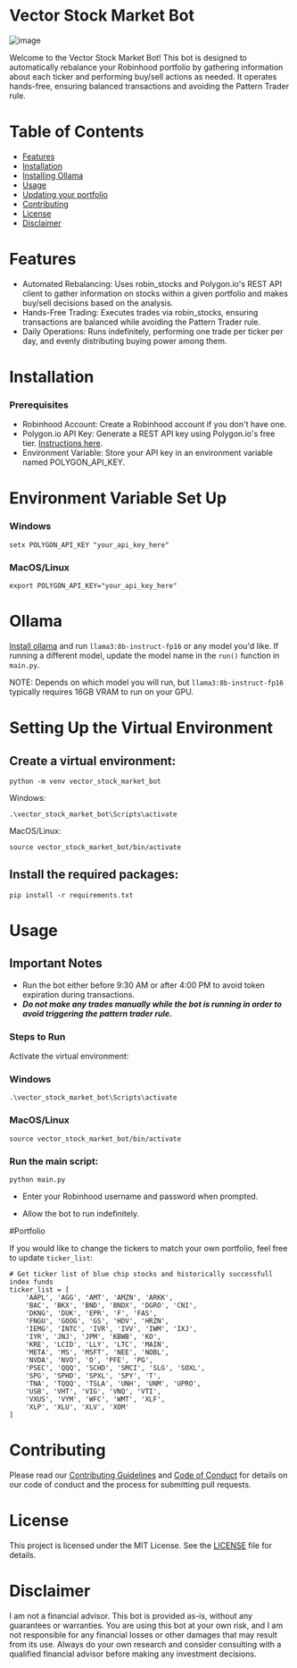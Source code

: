# Vector Stock Market Bot
![image](https://github.com/user-attachments/assets/24b73d6c-2b0f-4ef8-8a2a-a12db1f46eaf)

Welcome to the Vector Stock Market Bot! This bot is designed to automatically rebalance your Robinhood portfolio by gathering information about each ticker and performing buy/sell actions as needed. It operates hands-free, ensuring balanced transactions and avoiding the Pattern Trader rule.

# Table of Contents
- [Features](#Features)
- [Installation](#Installation)
- [Installing Ollama](#Ollama)
- [Usage](#Usage)
- [Updating your portfolio](#Portfolio)
- [Contributing](#Contributing)
- [License](#License)
- [Disclaimer](#Disclaimer)

# Features

- Automated Rebalancing: Uses robin_stocks and Polygon.io's REST API client to gather information on stocks within a given portfolio and makes buy/sell decisions based on the analysis.
- Hands-Free Trading: Executes trades via robin_stocks, ensuring transactions are balanced while avoiding the Pattern Trader rule.
- Daily Operations: Runs indefinitely, performing one trade per ticker per day, and evenly distributing buying power among them.
  
# Installation
### Prerequisites
- Robinhood Account: Create a Robinhood account if you don't have one.
- Polygon.io API Key: Generate a REST API key using Polygon.io's free tier. [Instructions here](https://polygon.io/pricing).
- Environment Variable: Store your API key in an environment variable named POLYGON_API_KEY.

# Environment Variable Set Up

### Windows
`setx POLYGON_API_KEY "your_api_key_here"`
### MacOS/Linux
`export POLYGON_API_KEY="your_api_key_here"`

# Ollama

[Install ollama](https://ollama.com/) and run `llama3:8b-instruct-fp16` or any model you'd like. 
If running a different model, update the model name in the `run()` function in `main.py`.

NOTE: Depends on which model you will run, but `llama3:8b-instruct-fp16` typically requires 16GB VRAM to run on your GPU.

# Setting Up the Virtual Environment
## Create a virtual environment:

`python -m venv vector_stock_market_bot`

Windows:

`.\vector_stock_market_bot\Scripts\activate`

MacOS/Linux:

`source vector_stock_market_bot/bin/activate`

## Install the required packages:

`pip install -r requirements.txt`

# Usage
## Important Notes
- Run the bot either before 9:30 AM or after 4:00 PM to avoid token expiration during transactions.
- ***Do not make any trades manually while the bot is running in order to avoid triggering the pattern trader rule.***
### Steps to Run
Activate the virtual environment:

### Windows
`.\vector_stock_market_bot\Scripts\activate`

### MacOS/Linux
`source vector_stock_market_bot/bin/activate`

### Run the main script:

`python main.py`

- Enter your Robinhood username and password when prompted.

- Allow the bot to run indefinitely.

#Portfolio

If you would like to change the tickers to match your own portfolio, feel free to update `ticker_list`:


```
# Get ticker list of blue chip stocks and historically successfull index funds
ticker_list = [
    'AAPL', 'AGG', 'AMT', 'AMZN', 'ARKK',
    'BAC', 'BKX', 'BND', 'BNDX', 'DGRO', 'CNI',
    'DKNG', 'DUK', 'EPR', 'F', 'FAS',
    'FNGU', 'GOOG', 'GS', 'HDV', 'HRZN',
    'IEMG', 'INTC', 'IVR', 'IVV', 'IWM', 'IXJ',
    'IYR', 'JNJ', 'JPM', 'KBWB', 'KO',
    'KRE', 'LCID', 'LLY', 'LTC', 'MAIN',
    'META', 'MS', 'MSFT', 'NEE', 'NOBL',
    'NVDA', 'NVO', 'O', 'PFE', 'PG',
    'PSEC', 'QQQ', 'SCHD', 'SMCI', 'SLG', 'SOXL',
    'SPG', 'SPHD', 'SPXL', 'SPY', 'T',
    'TNA', 'TQQQ', 'TSLA', 'UNH', 'UNM', 'UPRO',
    'USB', 'VHT', 'VIG', 'VNQ', 'VTI',
    'VXUS', 'VYM', 'WFC', 'WMT', 'XLF',
    'XLP', 'XLU', 'XLV', 'XOM'
]
```


# Contributing

Please read our [Contributing Guidelines](CONTRIBUTING.md) and [Code of Conduct](CODE_OF_CONDUCT.md) for details on our code of conduct and the process for submitting pull requests.

# License
This project is licensed under the MIT License. See the [LICENSE](https://github.com/SingularityMan/vector_stock_market_bot/tree/main?tab=MIT-1-ov-file#) file for details.

# Disclaimer
I am not a financial advisor. This bot is provided as-is, without any guarantees or warranties. You are using this bot at your own risk, and I am not responsible for any financial losses or other damages that may result from its use. Always do your own research and consider consulting with a qualified financial advisor before making any investment decisions.
